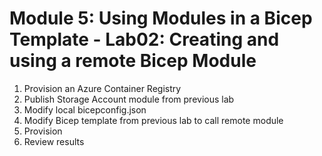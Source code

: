 # Module 5: Using Modules in a Bicep Template - Lab02: Creating and using a remote Bicep Module

1.	Provision an Azure Container Registry
2.	Publish Storage Account module from previous lab
3.	Modify local bicepconfig.json
4.	Modify Bicep template from previous lab to call remote module
5.	Provision
6.	Review results
